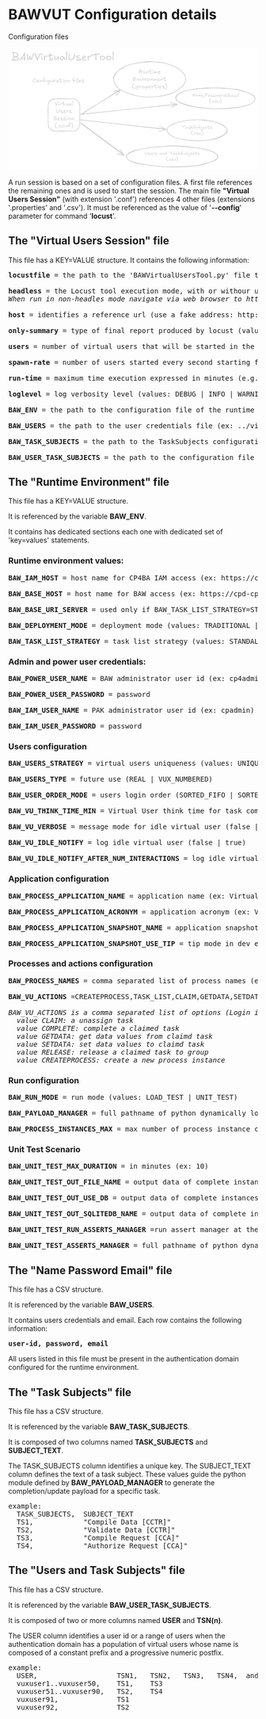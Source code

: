 # BAWVUT Configuration details

Configuration files

![BAWVUT Configuration](./images/BAWVUT-Configuration.png)

A run session is based on a set of configuration files.
A first file references the remaining ones and is used to start the session.
The main file <b>"Virtual Users Session"</b> (with extension '.conf') references 4 other files (extensions '.properties' and '.csv').
It must be referenced as the value of '**--config**' parameter for command '**locust**'.

## The "Virtual Users Session" file 
This file has a KEY=VALUE structure.
It contains the following information:
<pre>
<b>locustfile</b> = the path to the 'BAWVirtualUsersTool.py' file that identifies the tool's entry point

<b>headless</b> = the Locust tool execution mode, with or withour user interface (values: true | false)
<i>When run in non-headles mode navigate via web browser to http://0.0.0.0:8089/ then press "Start" button</i>

<b>host</b> = identifies a reference url (use a fake address: http://nowhere.net or other as desired)

<b>only-summary</b> = type of final report produced by locust (values: true | false)

<b>users</b> = number of virtual users that will be started in the session (e.g. 100) must be related to the users present in the runtime environment IDP

<b>spawn-rate</b> = number of users started every second starting from the session start (e.g. 10)

<b>run-time</b> = maximum time execution expressed in minutes (e.g. 10m)

<b>loglevel</b> = log verbosity level (values: DEBUG | INFO | WARNING | ERROR | CRITICAL)

<b>BAW_ENV</b> = the path to the configuration file of the runtime environment (ex: ../virtual-users-locust-test-configs/configurations/env1.properties)

<b>BAW_USERS</b> = the path to the user credentials file (ex: ../virtual-users-locust-test-configs/configurations/creds-cfg1.csv)

<b>BAW_TASK_SUBJECTS</b> = the path to the TaskSubjects configuration file (ex: ../virtual-users-locust-test-configs/configurations/TS-TEST1.csv)

<b>BAW_USER_TASK_SUBJECTS</b> = the path to the configuration file for associating Users to TaskSubjects (ex: ../virtual-users-locust-test-configs/configurations/US-TS-TEST1.csv)
</pre>

## The "Runtime Environment" file 
This file has a KEY=VALUE structure.

It is referenced by the variable **BAW_ENV**.

It contains has dedicated sections each one with dedicated set of 'key=values' statements.

### Runtime environment values:
<pre>
<b>BAW_IAM_HOST</b> = host name for CP4BA IAM access (ex: https://cp-console-cp4ba-demo.apps...., https://baw.standalone.net:9443)

<b>BAW_BASE_HOST</b> = host name for BAW access (ex: https://cpd-cp4ba-demo.apps...., https://baw.standalone.net:9443)

<b>BAW_BASE_URI_SERVER</b> = used only if BAW_TASK_LIST_STRATEGY=STANDALONE, empty if 'Traditional', for CP4BA BAStudio authoring the value is '/bas', if set must have a starting slash '/'

<b>BAW_DEPLOYMENT_MODE</b> = deployment mode (values: TRADITIONAL | PAK_STANDALONE | PAK_FEDERATED)

<b>BAW_TASK_LIST_STRATEGY</b> = task list strategy (values: STANDALONE | FEDERATEDPORTAL)
</pre>

### Admin and power user credentials:
<pre>
<b>BAW_POWER_USER_NAME</b> = BAW administrator user id (ex: cp4admin)

<b>BAW_POWER_USER_PASSWORD</b> = password

<b>BAW_IAM_USER_NAME</b> = PAK administrator user id (ex: cpadmin)

<b>BAW_IAM_USER_PASSWORD</b> = password
</pre>

### Users configuration
<pre>
<b>BAW_USERS_STRATEGY</b> = virtual users uniqueness (values: UNIQUE | TWINS) when TWINS multiple Locust runners can impersonate the same user id

<b>BAW_USERS_TYPE</b> = future use (REAL | VUX_NUMBERED)

<b>BAW_USER_ORDER_MODE</b> = users login order (SORTED_FIFO | SORTED_LIFO | SORTED_RANDOM)

<b>BAW_VU_THINK_TIME_MIN</b> = Virtual User think time for task complete, update, etc..., integer value in seconds

<b>BAW_VU_VERBOSE</b> = message mode for idle virtual user (false | true)

<b>BAW_VU_IDLE_NOTIFY</b> = log idle virtual user (false | true)

<b>BAW_VU_IDLE_NOTIFY_AFTER_NUM_INTERACTIONS</b> = log idle virtual users after N iterations (ex: 100)
</pre>

### Application configuration
<pre>
<b>BAW_PROCESS_APPLICATION_NAME</b> = application name (ex: VirtualUsersSandbox)

<b>BAW_PROCESS_APPLICATION_ACRONYM</b> = application acronym (ex: VUS)

<b>BAW_PROCESS_APPLICATION_SNAPSHOT_NAME</b> = application snapshot name (empty if using TIP in dev env)

<b>BAW_PROCESS_APPLICATION_SNAPSHOT_USE_TIP</b> = tip mode in dev env (values: true | false)
</pre>

### Processes and actions configuration
<pre>
<b>BAW_PROCESS_NAMES</b> = comma separated list of process names (ex: VUSClaimCompleteTwoRoles,VUSClaimCompleteAuthorize,ClaimCompileAndValidate)

<b>BAW_VU_ACTIONS</b> =CREATEPROCESS,TASK_LIST,CLAIM,GETDATA,SETDATA,COMPLETE,RELEASE

<i>BAW_VU_ACTIONS is a comma separated list of options (Login is always enabled): 
  value CLAIM: a unassign task
  value COMPLETE: complete a claimed task
  value GETDATA: get data values from claimd task
  value SETDATA: set data values to claimd task
  value RELEASE: release a claimed task to group
  value CREATEPROCESS: create a new process instance</i>
</pre>

### Run configuration
<pre>
<b>BAW_RUN_MODE</b> = run mode (values: LOAD_TEST | UNIT_TEST)

<b>BAW_PAYLOAD_MANAGER</b> = full pathname of python dynamically loaded module (ex: ../virtual-users-locust-test-configs/configurations/payloadManager-type1.py)

<b>BAW_PROCESS_INSTANCES_MAX</b> = max number of process instance created during the run, used by both run modes (ex: 100)
</pre>

### Unit Test Scenario
<pre>
<b>BAW_UNIT_TEST_MAX_DURATION</b> = in minutes (ex: 10)

<b>BAW_UNIT_TEST_OUT_FILE_NAME</b> = output data of complete instances to file (ex: ../virtual-users-locust-test-configs/outputdata/unittest-scenario1.json)

<b>BAW_UNIT_TEST_OUT_USE_DB</b> = output data of complete instances to SQLite db (values: false | true)

<b>BAW_UNIT_TEST_OUT_SQLITEDB_NAME</b> = output data of complete instances to SQLite db file (ex: ../virtual-users-locust-test-configs/outputdata/unittest-scenario1-sqlite.db)

<b>BAW_UNIT_TEST_RUN_ASSERTS_MANAGER</b> =run assert manager at the end of unit test (must use SQLlite db) (values: false | true)

<b>BAW_UNIT_TEST_ASSERTS_MANAGER</b> = full pathname of python dynamically loaded module (ex: ../virtual-users-locust-test-configs/configurations/assertsManager-type1.py)
</pre>

## The "Name Password Email" file 
This file has a CSV structure.

It is referenced by the variable **BAW_USERS**.

It contains users credentials and email. 
Each row contains the following information:
<pre>
<b>user-id, password, email</b>
</pre>
All users listed in this file must be present in the authentication domain configured for the runtime environment.

## The "Task Subjects" file 
This file has a CSV structure.

It is referenced by the variable **BAW_TASK_SUBJECTS**.

It is composed of two columns named <b>TASK_SUBJECTS</b> and <b>SUBJECT_TEXT</b>.

The TASK_SUBJECTS column identifies a unique key.
The SUBJECT_TEXT column defines the text of a task subject.
These values ​​guide the python module defined by <b>BAW_PAYLOAD_MANAGER</b> to generate the completion/update payload for a specific task.
<pre>
example:
  TASK_SUBJECTS,  SUBJECT_TEXT
  TS1,            "Compile Data [CCTR]"
  TS2,            "Validate Data [CCTR]"
  TS3,            "Compile Request [CCA]"
  TS4,            "Authorize Request [CCA]"
</pre>

## The "Users and Task Subjects" file 
This file has a CSV structure.

It is referenced by the variable **BAW_USER_TASK_SUBJECTS**.

It is composed of two or more columns named <b>USER</b> and <b>TSN(n)</b>.

The USER column identifies a user id or a range of users when the authentication domain has a population of virtual users whose name is composed of a constant prefix and a progressive numeric postfix.
<pre>
example:
  USER,                   TSN1,   TSN2,   TSN3,   TSN4,  and more ...
  vuxuser1..vuxuser50,    TS1,    TS3
  vuxuser51..vuxuser90,   TS2,    TS4
  vuxuser91,              TS1
  vuxuser92,              TS2
</pre>
